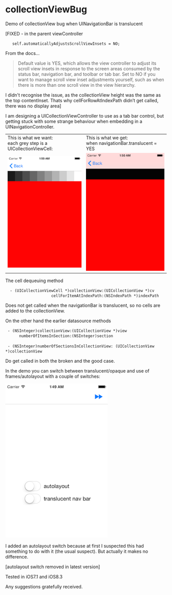# collectionViewBug
Demo of collectionView bug when UINavigationBar is translucent

[FIXED - in the parent viewController     
     
       self.automaticallyAdjustsScrollViewInsets = NO;
       
From the docs...       
>Default value is YES, which allows the view controller to adjust its scroll view insets in response to the screen areas consumed by the status bar, navigation bar, and toolbar or tab bar. Set to NO if you want to manage scroll view inset adjustments yourself, such as when there is more than one scroll view in the view hierarchy.
      
 I didn't recognise the issue, as the collectionView height was the same as the top contentInset. Thats why cellForRowAtIndexPath didn’t get called, there was no display area]


I am designing a UICollectionViewController to use as a tab bar control, but getting stuck with some strange behaviour when embedding in a UINavigationController.

<table><tr><td>
This is what we want:<br>each grey step is a UICollectionViewCell:
</td><td>This is what we get: <br>when navigationBar.translucent =  YES</td></tr>
<tr><td><img src = "https://github.com/foundry/collectionViewBug/blob/master/screendumps/good.png">
</td><td>
 <img src = "https://github.com/foundry/collectionViewBug/blob/master/screendumps/bad.png">
 </td></tr></table>

The cell dequeuing method

      - (UICollectionViewCell *)collectionView:(UICollectionView *)cv
                        cellForItemAtIndexPath:(NSIndexPath *)indexPath

Does not get called when the navigationBar is translucent, so no cells are added to the collectionView.

On the other hand the earlier datasource methods

     - (NSInteger)collectionView:(UICollectionView *)view 
          numberOfItemsInSection:(NSInteger)section
          
     - (NSInteger)numberOfSectionsInCollectionView: (UICollectionView *)collectionView
     
 Do get called in both the broken and the good case.





In the demo you can switch between translucent/opaque and use of frames/autolayout with a couple of switches:

<img src = "https://github.com/foundry/collectionViewBug/blob/master/screendumps/switch.png">

I added an autolayout switch because at first I suspected this had something to do with it (the usual suspect). But actually it makes no difference.

[autolayout switch removed in latest version]

Tested in iOS7.1 and iOS8.3

Any suggestions gratefully received.






